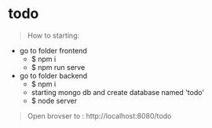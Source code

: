 # todo

> How to starting:

- go to folder frontend 
  - $ npm i
  - $ npm run serve
- go to folder backend
  - $ npm i 
  - starting mongo db and create database named 'todo'
  - $ node server
> Open brovser to : http://localhost:8080/todo
